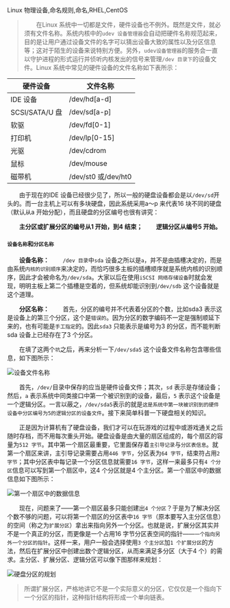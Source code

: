 Linux
物理设备,命名规则,命名,RHEL,CentOS
> &emsp;&emsp;在Linux 系统中一切都是文件，硬件设备也不例外。既然是文件，就必须有文件名称。系统内核中的`udev 设备管理器`会自动把硬件名称规范起来，目的是让用户通过设备文件的名字可以猜出设备大致的属性以及分区信息等；这对于陌生的设备来说特别方便。另外，`udev设备管理器`的服务会一直以守护进程的形式运行并侦听内核发出的信号来管理`/dev 目录下`的设备文件。Linux 系统中常见的硬件设备的文件名称如下表所示：

| 硬件设备 | 文件名称 |
| --- | --- |
| IDE 设备 | /dev/hd[a-d] |
| SCSI/SATA/U 盘 | /dev/sd[a-p] |
| 软驱 | /dev/fd[0-1] |
| 打印机 | /dev/lp[0-15] |
| 光驱 | /dev/cdrom |
| 鼠标 | /dev/mouse |
| 磁带机 | /dev/st0 或/dev/ht0 |

&emsp;&emsp;由于现在的IDE 设备已经很少见了，所以一般的硬盘设备都会是以`/dev/sd`开头的。而一台主机上可以有多块硬盘，因此系统采用a～p 来代表16 块不同的硬盘（默认从a 开始分配），而且硬盘的分区编号也很有讲究：

&emsp;&emsp;**主分区或扩展分区的编号从1 开始，到4 结束；**
&emsp;&emsp;**逻辑分区从编号5 开始。**

#### `设备名称`和`分区名称`

&emsp;&emsp;**设备名称：**
&emsp;&emsp;`/dev 目录`中`sda` 设备之所以是`a`，并不是由插槽决定的，而是由系统`内核的识别顺序`来决定的，而恰巧很多主板的插槽顺序就是系统内核的识别顺序，因此才会被命名为`/dev/sda`。大家以后在使用`iSCSI 网络存储设备`时就会发现，明明主板上第二个插槽是空着的，但系统却能识别到`/dev/sdb` 这个设备就是这个道理。

&emsp;&emsp;**分区名称：**
&emsp;&emsp;首先，分区的编号并不代表着分区的个数，比如sda3 表示这是设备上的第三个分区，这个是`错误的`。因为分区的数字编码不一定是强制顺延下来的，也有可能是`手工指定`的。因此`sda3` 只能表示是编号为3 的分区，而不能判断sda 设备上已经存在了3 个分区。

&emsp;&emsp;在填了这两个`坑`之后，再来分析一下`/dev/sda5` 这个设备文件名称包含哪些信息，如下图所示：

![设备文件名称](http://img.lynchj.com/ec1df13544f448d788b131253a82563e.png)

&emsp;&emsp;首先，`/dev/`目录中保存的应当是硬件设备文件；其次，`sd` 表示是存储设备；然后，`a` 表示系统中同类接口中第一个被识别到的设备，最后，`5` 表示这个设备是一个逻辑分区。一言以蔽之，`/dev/sda5`表示的就是`这是系统中第一块被识别到的硬件设备中分区编号为5的逻辑分区的设备文件`。接下来简单科普一下硬盘相关的知识。

&emsp;&emsp;正是因为计算机有了硬盘设备，我们才可以在玩游戏的过程中或游戏通关之后随时存档，而不用每次重头开始。硬盘设备是由大量的扇区组成的，每个扇区的容量为`512 字节`。其中第一个扇区最重要，它里面保存着`主引导记录`与`分区表信息`。就第一个扇区来讲，主引导记录需要占用`446 字节`，分区表为`64 字节`，结束符占用`2 字节`；其中分区表中每记录一个分区信息就需要`16 字节`，这样一来最多只有`4 个分区`信息可以写到第一个扇区中，这4 个分区就是4 个主分区。第一个扇区中的数据信息如下图所示：

![第一个扇区中的数据信息](http://img.lynchj.com/d5a8994fcb1a4d2b8001eec68c75a98d.png)

&emsp;&emsp;现在，问题来了——第一个扇区最多只能创建出`4 个分区`？于是为了解决分区个数不够的问题，可以将第一个扇区的分区表中`16 字节`（原本要写入主分区信息）的空间（称之为`扩展分区`）拿出来指向另外一个分区。也就是说，扩展分区其实并不是一个真正的分区，而更像是一个占用16 字节分区表空间的指针——`一个指向另外一个分区的指针`。这样一来，用户一般会选择使用`3 个主分区`加`1 个扩展分区`的方法，然后在扩展分区中创建出数个逻辑分区，从而来满足多分区（大于4 个）的需求。主分区、扩展分区、逻辑分区可以像下图那样来规划：

![硬盘分区的规划](http://img.lynchj.com/fcf35cffa87f4474981404cd40d308bf.png)

> 所谓扩展分区，严格地讲它不是一个实际意义的分区，它仅仅是一个指向下一个分区的指针，这种指针结构将形成一个单向链表。

